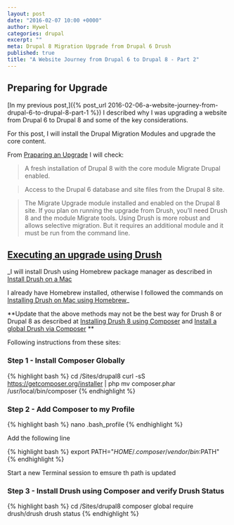 ```yaml
---
layout: post
date: "2016-02-07 10:00 +0000"
author: Hywel
categories: drupal
excerpt: ""
meta: Drupal 8 Migration Upgrade from Drupal 6 Drush
published: true
title: "A Website Journey from Drupal 6 to Drupal 8 - Part 2"
---
```


## Preparing for Upgrade 

[In my previous post,]({% post_url 2016-02-06-a-website-journey-from-drupal-6-to-drupal-8-part-1 %}) I described why I was upgrading a website from Drupal 6 to Drupal 8 and some of the key considerations.

For this post, I will install the Drupal Migration Modules and upgrade the core content.

From [Praparing an Upgrade](https://www.drupal.org/node/2350603) I will check:

> A fresh installation of Drupal 8 with the core module Migrate Drupal enabled.
    
> Access to the Drupal 6 database and site files from the Drupal 8 site.
    
> The Migrate Upgrade module installed and enabled on the Drupal 8 site.  If you plan on running the upgrade from Drush, you’ll need Drush 8 and the module Migrate tools.  Using Drush is more robust and allows selective migration. But it requires an additional module and it must be run from the command line.

## [Executing an upgrade using Drush](https://www.drupal.org/node/2350651)

_I will install Drush using Homebrew package manager as described in [Install Drush on a Mac](https://www.drupal.org/node/1674222)

I already have Homebrew installed, otherwise I followed the commands on [Installing Drush on Mac using Homebrew](https://www.drupal.org/node/954766)_

**Update that the above methods may not be the best way for Drush 8 or Drupal 8 as described at [Installing Drush 8 using Composer](http://whaaat.com/installing-drush-8-using-composer) and [Install a global Drush via Composer](http://docs.drush.org/en/master/install-alternative/) ** 

Following instructions from these sites:

### Step 1 - Install Composer Globally
{% highlight bash %}
cd /Sites/drupal8
curl -sS https://getcomposer.org/installer | php
mv composer.phar /usr/local/bin/composer
{% endhighlight %}

### Step 2 - Add Composer to my Profile

{% highlight bash %}
nano .bash_profile
{% endhighlight %}

Add the following line 

{% highlight bash %}
export PATH="$HOME/.composer/vendor/bin:$PATH"
{% endhighlight %}

Start a new Terminal session to emsure th path is updated

### Step 3 - Install Drush using Composer and verify Drush Status

{% highlight bash %}
cd /Sites/drupal8
composer global require drush/drush
drush status
{% endhighlight %}
